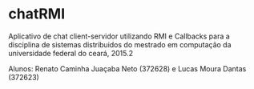 # chatRMI
Aplicativo de chat client-servidor utilizando RMI e Callbacks para a disciplina de 
sistemas distribuidos do mestrado em computação da universidade federal do ceará, 2015.2

Alunos: Renato Caminha Juaçaba Neto (372628) e Lucas Moura Dantas (372623)

